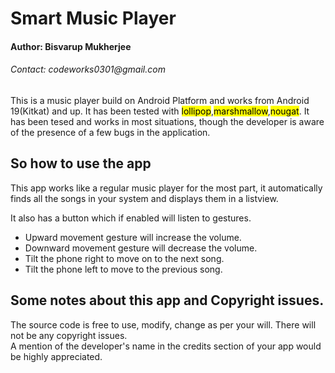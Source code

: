 <h1>Smart Music Player</h1>
<h4>Author: Bisvarup Mukherjee</h4>
<h6>Contact: codeworks0301@gmail.com</h6>
<div>
  This is a music player build on Android Platform and works from Android 19(Kitkat) and up. It has been tested with <mark>lollipop</mark>,<mark>marshmallow</mark>,<mark>nougat</mark>. It has been tesed and works in most situations, though the developer is aware of the presence of a few bugs in the application.
</div>
<div>
  <h2>So how to use the app</h2>
  <p>
    This app works like a regular music player for the most part, it automatically finds all the songs in your system and displays them in a listview.
  </p>
  <p>
    It also has a button which if enabled will listen to gestures.
  </p>
  <div>
    <ul>
      <li>
        Upward movement gesture will increase the volume.
      </li>
      <li>
        Downward movement gesture will decrease the volume.
      </li>
      <li>
        Tilt the phone right to move on to the next song.
      </li>
      <li>
        Tilt the phone left to move to the previous song.
      </li>
    </ul>
  </div>
</div>
<div>
  <h2>
    Some notes about this app and Copyright issues.
  </h2>
  <div>
    The source code is free to use, modify, change as per your will. There will not be any copyright issues. 
  </div>
  <div>
    A mention of the developer's name in the credits section of your app would be highly appreciated.
  </div>
</div>
